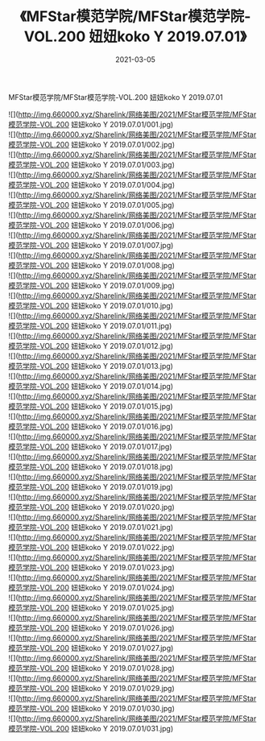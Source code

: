 ﻿---
layout: post
title:  《MFStar模范学院/MFStar模范学院-VOL.200 妞妞koko Y 2019.07.01》
date:   2021-03-05
img: http://img.660000.xyz/Sharelink/网络美图/2021/MFStar模范学院/MFStar模范学院-VOL.200 妞妞koko Y 2019.07.01/000.jpg
categories: [美女, 清纯, 唯美]
---

MFStar模范学院/MFStar模范学院-VOL.200 妞妞koko Y 2019.07.01

 ![](http://img.660000.xyz/Sharelink/网络美图/2021/MFStar模范学院/MFStar模范学院-VOL.200 妞妞koko Y 2019.07.01/001.jpg) <br>![](http://img.660000.xyz/Sharelink/网络美图/2021/MFStar模范学院/MFStar模范学院-VOL.200 妞妞koko Y 2019.07.01/002.jpg) <br>![](http://img.660000.xyz/Sharelink/网络美图/2021/MFStar模范学院/MFStar模范学院-VOL.200 妞妞koko Y 2019.07.01/003.jpg) <br>![](http://img.660000.xyz/Sharelink/网络美图/2021/MFStar模范学院/MFStar模范学院-VOL.200 妞妞koko Y 2019.07.01/004.jpg) <br>![](http://img.660000.xyz/Sharelink/网络美图/2021/MFStar模范学院/MFStar模范学院-VOL.200 妞妞koko Y 2019.07.01/005.jpg) <br>![](http://img.660000.xyz/Sharelink/网络美图/2021/MFStar模范学院/MFStar模范学院-VOL.200 妞妞koko Y 2019.07.01/006.jpg) <br>![](http://img.660000.xyz/Sharelink/网络美图/2021/MFStar模范学院/MFStar模范学院-VOL.200 妞妞koko Y 2019.07.01/007.jpg) <br>![](http://img.660000.xyz/Sharelink/网络美图/2021/MFStar模范学院/MFStar模范学院-VOL.200 妞妞koko Y 2019.07.01/008.jpg) <br>![](http://img.660000.xyz/Sharelink/网络美图/2021/MFStar模范学院/MFStar模范学院-VOL.200 妞妞koko Y 2019.07.01/009.jpg) <br>![](http://img.660000.xyz/Sharelink/网络美图/2021/MFStar模范学院/MFStar模范学院-VOL.200 妞妞koko Y 2019.07.01/010.jpg) <br>![](http://img.660000.xyz/Sharelink/网络美图/2021/MFStar模范学院/MFStar模范学院-VOL.200 妞妞koko Y 2019.07.01/011.jpg) <br>![](http://img.660000.xyz/Sharelink/网络美图/2021/MFStar模范学院/MFStar模范学院-VOL.200 妞妞koko Y 2019.07.01/012.jpg) <br>![](http://img.660000.xyz/Sharelink/网络美图/2021/MFStar模范学院/MFStar模范学院-VOL.200 妞妞koko Y 2019.07.01/013.jpg) <br>![](http://img.660000.xyz/Sharelink/网络美图/2021/MFStar模范学院/MFStar模范学院-VOL.200 妞妞koko Y 2019.07.01/014.jpg) <br>![](http://img.660000.xyz/Sharelink/网络美图/2021/MFStar模范学院/MFStar模范学院-VOL.200 妞妞koko Y 2019.07.01/015.jpg) <br>![](http://img.660000.xyz/Sharelink/网络美图/2021/MFStar模范学院/MFStar模范学院-VOL.200 妞妞koko Y 2019.07.01/016.jpg) <br>![](http://img.660000.xyz/Sharelink/网络美图/2021/MFStar模范学院/MFStar模范学院-VOL.200 妞妞koko Y 2019.07.01/017.jpg) <br>![](http://img.660000.xyz/Sharelink/网络美图/2021/MFStar模范学院/MFStar模范学院-VOL.200 妞妞koko Y 2019.07.01/018.jpg) <br>![](http://img.660000.xyz/Sharelink/网络美图/2021/MFStar模范学院/MFStar模范学院-VOL.200 妞妞koko Y 2019.07.01/019.jpg) <br>![](http://img.660000.xyz/Sharelink/网络美图/2021/MFStar模范学院/MFStar模范学院-VOL.200 妞妞koko Y 2019.07.01/020.jpg) <br>![](http://img.660000.xyz/Sharelink/网络美图/2021/MFStar模范学院/MFStar模范学院-VOL.200 妞妞koko Y 2019.07.01/021.jpg) <br>![](http://img.660000.xyz/Sharelink/网络美图/2021/MFStar模范学院/MFStar模范学院-VOL.200 妞妞koko Y 2019.07.01/022.jpg) <br>![](http://img.660000.xyz/Sharelink/网络美图/2021/MFStar模范学院/MFStar模范学院-VOL.200 妞妞koko Y 2019.07.01/023.jpg) <br>![](http://img.660000.xyz/Sharelink/网络美图/2021/MFStar模范学院/MFStar模范学院-VOL.200 妞妞koko Y 2019.07.01/024.jpg) <br>![](http://img.660000.xyz/Sharelink/网络美图/2021/MFStar模范学院/MFStar模范学院-VOL.200 妞妞koko Y 2019.07.01/025.jpg) <br>![](http://img.660000.xyz/Sharelink/网络美图/2021/MFStar模范学院/MFStar模范学院-VOL.200 妞妞koko Y 2019.07.01/026.jpg) <br>![](http://img.660000.xyz/Sharelink/网络美图/2021/MFStar模范学院/MFStar模范学院-VOL.200 妞妞koko Y 2019.07.01/027.jpg) <br>![](http://img.660000.xyz/Sharelink/网络美图/2021/MFStar模范学院/MFStar模范学院-VOL.200 妞妞koko Y 2019.07.01/028.jpg) <br>![](http://img.660000.xyz/Sharelink/网络美图/2021/MFStar模范学院/MFStar模范学院-VOL.200 妞妞koko Y 2019.07.01/029.jpg) <br>![](http://img.660000.xyz/Sharelink/网络美图/2021/MFStar模范学院/MFStar模范学院-VOL.200 妞妞koko Y 2019.07.01/030.jpg) <br>![](http://img.660000.xyz/Sharelink/网络美图/2021/MFStar模范学院/MFStar模范学院-VOL.200 妞妞koko Y 2019.07.01/031.jpg) <br>